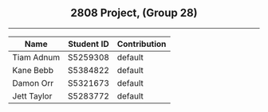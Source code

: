 <h2 align="center" > 2808 Project, (Group 28) </h2>

---

<div align="center">

| Name | Student ID | Contribution |
| ------| ----| ------|
|Tiam Adnum|S5259308|default|
|Kane Bebb|S5384822|default|
|Damon Orr|S5321673|default|
|Jett Taylor|S5283772|default|

</div>
